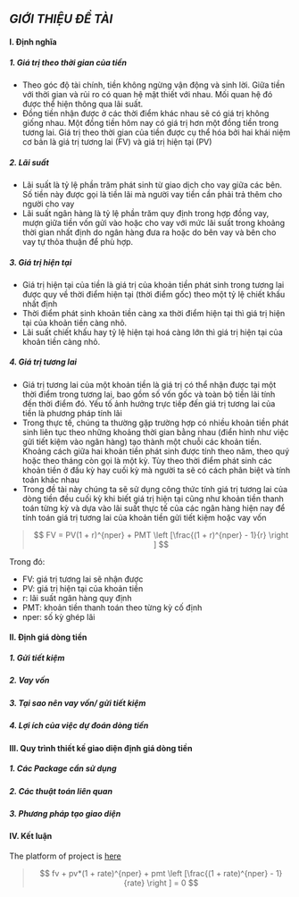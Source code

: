 ﻿## *GIỚI THIỆU ĐỀ TÀI*
#### I. Định nghĩa
##### 1. Giá trị theo thời gian của tiền
- Theo góc độ tài chính, tiền không ngừng vận động và sinh lời. Giữa tiền với thời gian và rủi ro có quan hệ mật thiết với nhau. Mối quan hệ đó được thể hiện thông qua lãi suất. 
- Đồng tiền nhận được ở các thời điểm khác nhau sẽ có giá trị không giống nhau. Một đồng tiền hôm nay có giá trị hơn một đồng tiền trong tương lai. Giá trị theo thời gian của tiền được cụ thể hóa bởi hai khái niệm cơ bản là giá trị tương lai (FV) và giá trị hiện tại (PV)
##### 2. Lãi suất
- Lãi suất là tỷ lệ phần trăm phát sinh từ giao dịch cho vay giữa các bên. Số tiền này được gọi là tiền lãi mà người vay tiền cần phải trả thêm cho người cho vay
- Lãi suất ngân hàng là tỷ lệ phần trăm quy định trong hợp đồng vay, mượn giữa tiền vốn gửi vào hoặc cho vay với mức lãi suất trong khoảng thời gian nhất định do ngân hàng đưa ra hoặc do bên vay và bên cho vay tự thỏa thuận để phù hợp.
##### 3. Giá trị hiện tại
- Giá trị hiện tại của tiền là giá trị của khoản tiền phát sinh trong tương lai được quy về thời điểm hiện tại (thời điểm gốc) theo một tỷ lệ chiết khấu nhất định
- Thời điểm phát sinh khoản tiền càng xa thời điểm hiện tại thì giá trị hiện tại của khoản tiền càng nhỏ.
- Lãi suất chiết khấu hay tỷ lệ hiện tại hoá càng lớn thì giá trị hiện tại của khoản tiền càng nhỏ.
##### 4. Giá trị tương lai
- Giá trị tương lai của một khoản tiền là giá trị có thể nhận được tại một thời điểm trong tương lai, bao gồm số vốn gốc và toàn bộ tiền lãi tính đến thời điểm đó. Yếu tố ảnh hưởng trực tiếp đến giá trị tương lai của tiền là phương pháp tính lãi
- Trong thực tế, chúng ta thường gặp trường hợp có nhiều khoản tiền phát sinh liên tục theo những khoảng thời gian bằng nhau (điển hình như việc gửi tiết kiệm vào ngân hàng) tạo thành một chuỗi các khoản tiền. Khoảng cách giữa hai khoản tiền phát sinh được tính theo năm, theo quý hoặc theo tháng còn gọi là một kỳ. Tùy theo thời điểm phát sinh các khoản tiền ở đầu kỳ hay cuối kỳ mà người ta sẽ có cách phân biệt và tính toán khác nhau
- Trong đề tài này chúng ta sẽ sử dụng công thức tính giá trị tương lai của dòng tiền đều cuối kỳ khi biết giá trị hiện tại cũng như khoản tiền thanh toán từng kỳ và dựa vào lãi suất thực tế của các ngân hàng hiện nay để tính toán giá trị tương lai của khoản tiền gửi tiết kiệm hoặc vay vốn
> $$ FV = PV(1 + r)^{nper} + PMT \left [\frac{(1 + r)^{nper} - 1}{r} \right ] $$


Trong đó:
- FV: giá trị tương lai sẽ nhận được
- PV: giá trị hiện tại của khoản tiền
- r: lãi suất ngân hàng quy định
- PMT: khoản tiền thanh toán theo từng kỳ cố định
- nper: số kỳ ghép lãi
#### II. Định giá dòng tiền
##### 1. Gửi tiết kiệm

##### 2. Vay vốn
##### 3. Tại sao nên vay vốn/ gửi tiết kiệm

##### 4. Lợi ích của việc dự đoán dòng tiền

#### III. Quy trình thiết kế giao diện định giá dòng tiền

##### 1. Các Package cần sử dụng

##### 2. Các thuật toán liên quan

##### 3. Phương pháp tạo giao diện

#### IV. Kết luận 


The platform of project is [here](https://cashflowexpectation.streamlitapp.com/)

> $$ fv + pv*(1 + rate)^{nper} + pmt \left [\frac{(1 + rate)^{nper} - 1}{rate} \right ] = 0 $$
